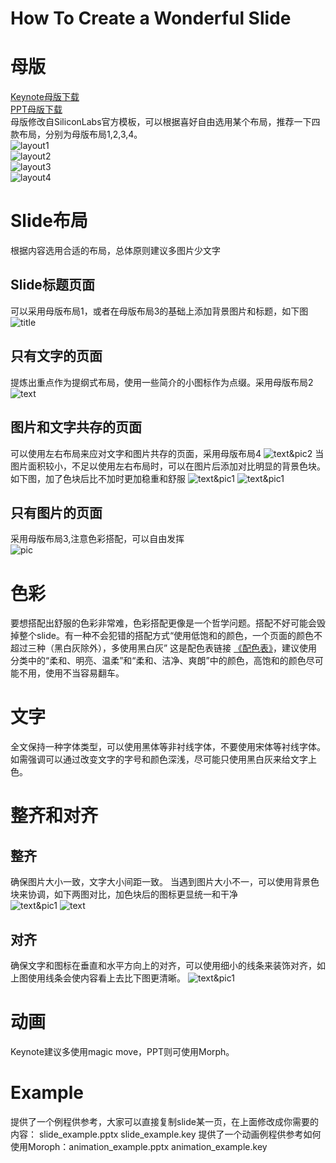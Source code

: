 
How To Create a Wonderful Slide
======   

   
# 母版
[Keynote母版下载](https://www.dropbox.com/s/2oygkb4n8ok8htc/Silabs%2BV_Slide_Theme.kth?dl=0)   
[PPT母版下载](https://www.dropbox.com/s/2yiaj74yvlm36og/Silabs%2BV_Slide_Theme.thmx?dl=0)   
母版修改自SiliconLabs官方模板，可以根据喜好自由选用某个布局，推荐一下四款布局，分别为母版布局1,2,3,4。  
![layout1](./img/layout1.png)   
![layout2](./img/layout2.png)   
![layout3](./img/layout3.png)   
![layout4](./img/layout4.png)   

# Slide布局   
根据内容选用合适的布局，总体原则建议多图片少文字
## Slide标题页面
可以采用母版布局1，或者在母版布局3的基础上添加背景图片和标题，如下图
![title](./img/Z-wave_overview.001.jpeg)

## 只有文字的页面
提炼出重点作为提纲式布局，使用一些简介的小图标作为点缀。采用母版布局2
![text](./img/Z-wave_overview.054.jpeg)

## 图片和文字共存的页面
可以使用左右布局来应对文字和图片共存的页面，采用母版布局4
![text&pic2](./img/Z-wave_overview.020.jpeg)
当图片面积较小，不足以使用左右布局时，可以在图片后添加对比明显的背景色块。如下图，加了色块后比不加时更加稳重和舒服
![text&pic1](./img/text3.png)
![text&pic1](./img/Z-wave_overview.055.jpeg)

## 只有图片的页面
采用母版布局3,注意色彩搭配，可以自由发挥   
![pic](./img/pic.png)

# 色彩
要想搭配出舒服的色彩非常难，色彩搭配更像是一个哲学问题。搭配不好可能会毁掉整个slide。有一种不会犯错的搭配方式“使用低饱和的颜色，一个页面的颜色不超过三种（黑白灰除外），多使用黑白灰”
这是配色表链接 [《配色表》](http://tool.c7sky.com/webcolor/)，建议使用分类中的“柔和、明亮、温柔”和“柔和、洁净、爽朗”中的颜色，高饱和的颜色尽可能不用，使用不当容易翻车。

# 文字
全文保持一种字体类型，可以使用黑体等非衬线字体，不要使用宋体等衬线字体。 如需强调可以通过改变文字的字号和颜色深浅，尽可能只使用黑白灰来给文字上色。

# 整齐和对齐
## 整齐
确保图片大小一致，文字大小间距一致。
当遇到图片大小不一，可以使用背景色块来协调，如下两图对比，加色块后的图标更显统一和干净   
![text&pic1](./img/allign.png)
![text](./img/Z-wave_overview.054.jpeg)
## 对齐
确保文字和图标在垂直和水平方向上的对齐，可以使用细小的线条来装饰对齐，如上图使用线条会使内容看上去比下图更清晰。
![text&pic1](./img/allign2.png)

# 动画
Keynote建议多使用magic move，PPT则可使用Morph。

# Example
提供了一个例程供参考，大家可以直接复制slide某一页，在上面修改成你需要的内容： slide_example.pptx   slide_example.key 
提供了一个动画例程供参考如何使用Moroph：animation_example.pptx animation_example.key
